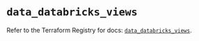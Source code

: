 # `data_databricks_views`

Refer to the Terraform Registry for docs: [`data_databricks_views`](https://registry.terraform.io/providers/databricks/databricks/1.34.0/docs/data-sources/views).
